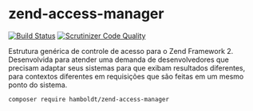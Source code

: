 # zend-access-manager

[![Build Status](https://scrutinizer-ci.com/g/hamboldt/zend-access-manager/badges/build.png?b=master)](https://scrutinizer-ci.com/g/hamboldt/zend-access-manager/build-status/master) [![Scrutinizer Code Quality](https://scrutinizer-ci.com/g/hamboldt/zend-access-manager/badges/quality-score.png?b=master)](https://scrutinizer-ci.com/g/hamboldt/zend-access-manager/?branch=master)

Estrutura genérica de controle de acesso para o Zend Framework 2. Desenvolvida para atender 
uma demanda de desenvolvedores que precisam adaptar seus sistemas para que exibam resultados
diferentes, para contextos diferentes em requisições que são feitas em um mesmo ponto do sistema. 

`composer require hamboldt/zend-access-manager`
